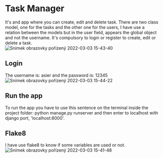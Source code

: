 # Task Manager

It's and app where you can create, edit and delete task.
There are two class model, one for the tasks and the other one for the users, I have use a relation between the models but in the user field, appears the global object and not the username.
It's compulsory to login or register to create, edit or delete a task.
<br/>
![Snímek obrazovky pořízený 2022-03-03 15-43-40](https://user-images.githubusercontent.com/100837222/156587539-dae6788e-5444-4a32-88ee-8671e122f384.png)

## Login
The username is: asier and the password is: 12345 
![Snímek obrazovky pořízený 2022-03-03 15-44-22](https://user-images.githubusercontent.com/100837222/156587637-5d46ed02-e786-46dd-a8b8-13e2de8ee4cd.png)

## Run the app
To run the app you have to use this sentence on the terminal inside the project folder: python manage.py runserver and then enter to localhost with django port, 'localhost:8000'.

## Flake8
I have use flake8 to know if some variables are used or not.
![Snímek obrazovky pořízený 2022-03-03 15-41-48](https://user-images.githubusercontent.com/100837222/156587385-278e205d-aaa8-4521-8ed2-9abb44bd8ab6.png)
